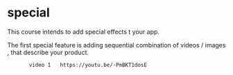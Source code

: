 # special
This course intends to add special effects t your app.

The first special feature is adding sequential combination of videos / images , that describe your product.

           video 1   https://youtu.be/-PmBKT1dosE
